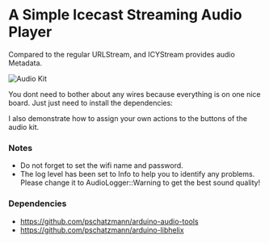 # A Simple Icecast Streaming Audio Player

Compared to the regular URLStream, and ICYStream provides audio Metadata.

<img src="https://pschatzmann.github.io/arduino-audio-tools/resources/audio-toolkit.png" alt="Audio Kit" />

You dont need to bother about any wires because everything is on one nice board. Just just need to install the dependencies:

I also demonstrate how to assign your own actions to the buttons of the audio kit.

### Notes

- Do not forget to set the wifi name and password.
- The log level has been set to Info to help you to identify any problems. Please change it to AudioLogger::Warning to get the best sound quality!


### Dependencies

- https://github.com/pschatzmann/arduino-audio-tools
- https://github.com/pschatzmann/arduino-libhelix
